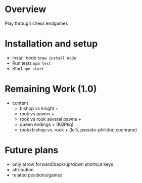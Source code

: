 # Overview

Play through chess endgames

# Installation and setup

* Install node `brew install node`
* Run tests `npm test`
* Start `npm start`

# Remaining Work (1.0)

- content
    - bishop vs knight +
    - rook vs pawns +
    - rook vs rook several pawns +
    - queen endings + (KQPkq)
    - rook+bishop vs. rook + (lolli, pseudo-philidor, cochrane)

# Future plans

- only arrow forward/back/up/down shortcut keys
- attribution
- related positions/games

